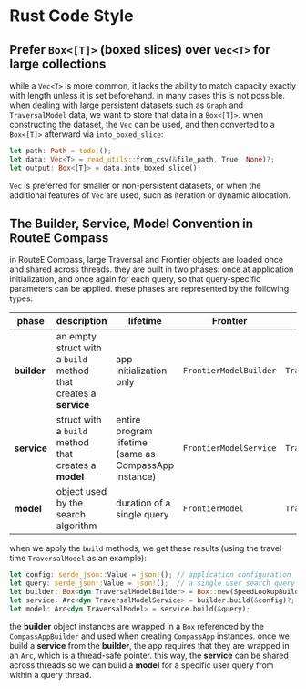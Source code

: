 # Rust Code Style

## Prefer `Box<[T]>` (boxed slices) over `Vec<T>` for large collections

while a `Vec<T>` is more common, it lacks the ability to match capacity exactly with length unless it is set beforehand. in many cases this is not possible. when dealing with large persistent datasets such as `Graph` and `TraversalModel` data, we want to store that data in a `Box<[T]>`. when constructing the dataset, the `Vec` can be used, and then converted to a `Box<[T]>` afterward via `into_boxed_slice`:

```rust
let path: Path = todo!();
let data: Vec<T> = read_utils::from_csv(&file_path, True, None)?;
let output: Box<[T]> = data.into_boxed_slice();
```

`Vec` is preferred for smaller or non-persistent datasets, or when the additional features of `Vec` are used, such as iteration or dynamic allocation.

## The Builder, Service, Model Convention in RouteE Compass

in RouteE Compass, large Traversal and Frontier objects are loaded once and shared across threads.
they are built in two phases: once at application initialization, and once again for each query, so that query-specific parameters can be applied.
these phases are represented by the following types:

| phase       | description                                                      | lifetime                                              | Frontier               | Traversal               |
| ----------- | ---------------------------------------------------------------- | ----------------------------------------------------- | ---------------------- | ----------------------- |
| **builder** | an empty struct with a `build` method that creates a **service** | app initialization only                               | `FrontierModelBuilder` | `TraversalModelBuilder` |
| **service** | struct with a `build` method that creates a **model**            | entire program lifetime (same as CompassApp instance) | `FrontierModelService` | `TraversalModelService` |
| **model**   | object used by the search algorithm                              | duration of a single query                            | `FrontierModel`        | `TraversalModel`        |

when we apply the `build` methods, we get these results (using the travel time `TraversalModel` as an example):

```rust
let config: serde_json::Value = json!(); // application configuration
let query: serde_json::Value = json!();  // a single user search query
let builder: Box<dyn TraversalModelBuilder> = Box::new(SpeedLookupBuilder {});
let service: Arc<dyn TraversalModelService> = builder.build(&config)?;
let model: Arc<dyn TraversalModel> = service.build(&query);
```

the **builder** object instances are wrapped in a `Box` referenced by the `CompassAppBuilder` and used when creating `CompassApp` instances. once we build a **service** from the **builder**, the app requires that they are wrapped in an `Arc`, which is a thread-safe pointer. this way, the **service** can be shared across threads so we can build a **model** for a specific user query from within a query thread.
